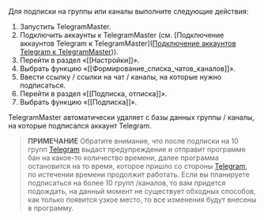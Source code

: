 Для подписки на группы или каналы выполните следующие действия:

1. Запустить TelegramMaster.
2. Подключить аккаунты к TelegramMaster (см. [Подключение аккаунтов Telegram к TelegramMaster]([Подключение аккаунтов Telegram к TelegramMaster](https://github.com/pyadrus/telegram_bot_smm/blob/bb1207ba0e4160ed42f302a6e2a24709ba584256/docs/%D0%9F%D0%BE%D0%B4%D0%BA%D0%BB%D1%8E%D1%87%D0%B5%D0%BD%D0%B8%D0%B5_%D0%B0%D0%BA%D0%BA%D0%B0%D1%83%D0%BD%D1%82%D0%BE%D0%B2_Telegram_%D0%BA_TelegramMaster.md))).
3. Перейти в раздел «[[Настройки]]».
4. Выбрать функцию «[[Формирование_списка_чатов_каналов]]».
5. Ввести ссылку / ссылки на чат / каналы, на которые нужно подписаться.
6. Перейти в раздел «[[Подписка, отписка]]».
7. Выбрать функцию «[[Подписка]]».

TelegramMaster автоматически удаляет с базы данных группы / каналы, на которые подписался аккаунт Telegram.

> **ПРИМЕЧАНИЕ**
> Обратите внимание, что после подписки на 10 групп [Telegram](https://telegram.org/) выдаст предупреждение и отправит программе бан на какое-то количество времени, далее программа остановится на то время, которое пришло со стороны [Telegram](https://telegram.org/), по истечении времени продолжит работать. Если вы планируете подписаться на более 10 групп /каналов, то вам придется подождать, на данный момент не существует обходных способов, как только появится узкое место, то все изменения будут внесены в программу.